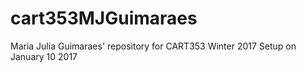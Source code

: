 # cart353MJGuimaraes
Maria Julia Guimaraes' repository for CART353 Winter 2017
Setup on January 10 2017
